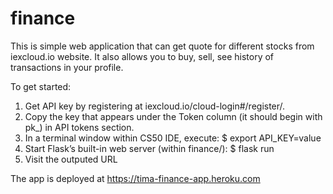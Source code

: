 # finance

This is simple web application that can get quote for different stocks from iexcloud.io website. It also allows you to buy, sell, see history of transactions in your profile.

To get started:
1. Get API key by registering at iexcloud.io/cloud-login#/register/.
2. Copy the key that appears under the Token column (it should begin with pk_) in API tokens section.
3. In a terminal window within CS50 IDE, execute: $ export API_KEY=value
4. Start Flask’s built-in web server (within finance/): $ flask run
5. Visit the outputed URL

The app is deployed at https://tima-finance-app.heroku.com
